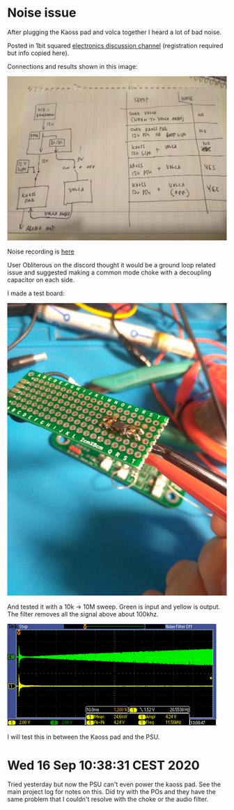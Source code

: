 # Noise issue

After plugging the Kaoss pad and volca together I heard a lot of bad noise.

Posted in 1bit squared [electronics discussion channel](https://discord.com/channels/613131135903596547/701517294697840700/755165090306719846) (registration required but info copied here).

Connections and results shown in this image:

![connections](noisy_connections.jpg)

Noise recording is [here](noise.wav)

User Obliterous on the discord thought it would be a ground loop related issue and suggested making a common mode choke with a decoupling capacitor on each side.

I made a test board:

![common mode choke](common_mode_choke.jpg)

And tested it with a 10k -> 10M sweep. Green is input and yellow is output. The filter removes all the signal above about 100khz.

![choke test](choke_test.PNG)

I will test this in between the Kaoss pad and the PSU.

# Wed 16 Sep 10:38:31 CEST 2020

Tried yesterday but now the PSU can't even power the kaoss pad. See the main project log for notes on this.
Did try with the POs and they have the same problem that I couldn't resolve with the choke or the audio filter.
